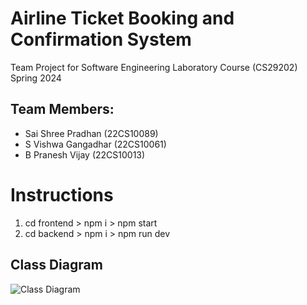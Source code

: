 # **Airline Ticket Booking and Confirmation System**

Team Project for Software Engineering Laboratory Course (CS29202) Spring 2024

## **Team Members:**
- Sai Shree Pradhan (22CS10089)
- S Vishwa Gangadhar (22CS10061)
- B Pranesh Vijay (22CS10013)
# **Instructions**
1. cd frontend > npm i > npm start
2. cd backend > npm i > npm run dev

## **Class Diagram**
   ![**Class Diagram**](https://github.com/praneshvijay/astrojet/assets/117110630/ed9ec58d-bbcf-4c1c-9f3f-5364b38458f2)
